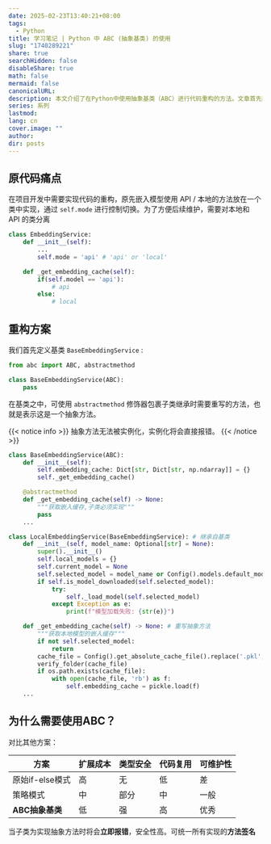 ```yaml
---
date: 2025-02-23T13:40:21+08:00
tags:
  - Python
title: 学习笔记 | Python 中 ABC (抽象基类) 的使用
slug: "1740289221"
share: true
searchHidden: false
disableShare: true
math: false
mermaid: false
canonicalURL: 
description: 本文介绍了在Python中使用抽象基类（ABC）进行代码重构的方法。文章首先指出了原始代码的痛点，即在一个类中通过self.mode控制不同模式的实现，导致代码维护困难。为了解决这一问题，作者提出了使用抽象基类的重构方案。通过定义基类BaseEmbeddingService，并使用abstractmethod修饰器标记子类必须实现的方法，确保了代码的扩展性和类型安全。文章还通过对比原始if-else模式、策略模式和ABC抽象基类的优缺点，强调了ABC在代码复用、类型安全和可维护性方面的优势。最终，通过继承基类并重写抽象方法，实现了本地和API模式的分离，提高了代码的可维护性和扩展性。
series: 系列
lastmod: 
lang: cn
cover.image: ""
author: 
dir: posts
---
```

## 原代码痛点

在项目开发中需要实现代码的重构，原先嵌入模型使用 API / 本地的方法放在一个类中实现，通过 `self.mode` 进行控制切换。为了方便后续维护，需要对本地和 API 的类分离

```Python
class EmbeddingService:
	def __init__(self):
		...
		self.mode = 'api' # 'api' or 'local'

	def _get_embedding_cache(self):
		if(self.model == 'api'):
			# api
		else:
			# local
```

## 重构方案

我们首先定义基类  `BaseEmbeddingService` :

```Python
from abc import ABC, abstractmethod

class BaseEmbeddingService(ABC):
	pass
```

在基类之中，可使用 `abstractmethod` 修饰器包裹子类继承时需要重写的方法，也就是表示这是一个抽象方法。

{{< notice info >}}
抽象方法无法被实例化，实例化将会直接报错。
{{< /notice >}}


```Python
class BaseEmbeddingService(ABC):
	def __init__(self):
        self.embedding_cache: Dict[str, Dict[str, np.ndarray]] = {}
        self._get_embedding_cache()

	@abstractmethod
    def _get_embedding_cache(self) -> None:
        """获取嵌入缓存,子类必须实现"""
        pass
	...

class LocalEmbeddingService(BaseEmbeddingService): # 继承自基类
	def __init__(self, model_name: Optional[str] = None):
        super().__init__()
        self.local_models = {}
        self.current_model = None
        self.selected_model = model_name or Config().models.default_model
        if self.is_model_downloaded(self.selected_model):
            try:
                self._load_model(self.selected_model)
            except Exception as e:
                print(f"模型加载失败: {str(e)}")

	def _get_embedding_cache(self) -> None: # 重写抽象方法
        """获取本地模型的嵌入缓存"""
        if not self.selected_model:
            return
        cache_file = Config().get_absolute_cache_file().replace('.pkl', f'_{self.selected_model}.pkl')
        verify_folder(cache_file)
        if os.path.exists(cache_file):
            with open(cache_file, 'rb') as f:
                self.embedding_cache = pickle.load(f)
	...
```

## 为什么需要使用ABC？

对比其他方案：

|方案|扩展成本|类型安全|代码复用|可维护性|
|---|---|---|---|---|
|原始if-else模式|高|无|低|差|
|策略模式|中|部分|中|一般|
|**ABC抽象基类**|低|强|高|优秀|

当子类为实现抽象方法时将会**立即报错**，安全性高。可统一所有实现的**方法签名**